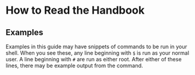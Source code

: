 # How to Read the Handbook

## Examples

Examples in this guide may have snippets of commands to be run in your shell.
When you see these, any line beginning with `$` is run as your normal user. A
line beginning with `#` are run as either root. After either of these lines,
there may be example output from the command.
